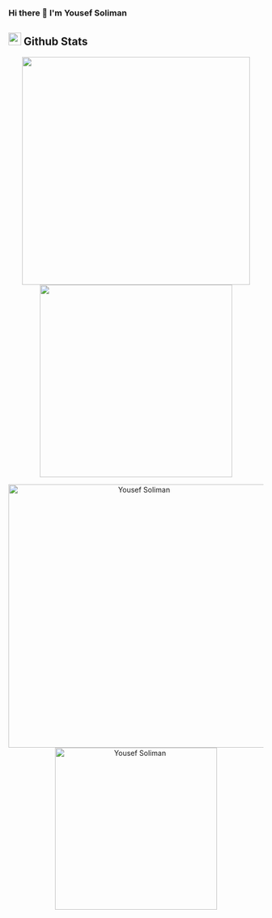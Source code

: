 ### Hi there 👋 I'm Yousef Soliman

## <img src="https://media.giphy.com/media/iY8CRBdQXODJSCERIr/giphy.gif" width="25"> <b>Github Stats</b>


<p align="center">
<a href="https://github.com/yousef-soliman/">
  <img align="center" src="https://github-readme-stats.vercel.app/api?username=yousef-soliman&include_all_commits=true&count_private=true&show_icons=true&line_height=20&title_color=7A7ADB&icon_color=2234AE&text_color=D3D3D3&bg_color=0,000000,130F40" width="450"/>
</a>
 
<a href="https://github.com/yousef-soliman">
  <img align="center" src="https://github-readme-streak-stats.herokuapp.com/?user=yousef-soliman&theme=blueberry" width="380"/>
</a>
</p>


<p align="center">
    <a href="https://github.com/yousef-soliman"><img src="https://github-profile-summary-cards.vercel.app/api/cards/profile-details?username=yousef-soliman&theme=tokyonight&hide_border=true"  width="520" alt="Yousef Soliman"/></a>
<a href="https://github.com/yousef-soliman"><img src="https://github-readme-stats.vercel.app/api/top-langs?username=yousef-soliman&show_icons=true&locale=en&layout=compact&theme=tokyonight" width="320"  alt="Yousef Soliman"/></a>
</p>

<!--
**yousef-soliman/yousef-soliman** is a ✨ _special_ ✨ repository because its `README.md` (this file) appears on your GitHub profile.

Here are some ideas to get you started:

- 🔭 I’m currently working on ...
- 🌱 I’m currently learning ...
- 👯 I’m looking to collaborate on ...
- 🤔 I’m looking for help with ...
- 💬 Ask me about ...
- 📫 How to reach me: ...
- 😄 Pronouns: ...
- ⚡ Fun fact: ...
-->
